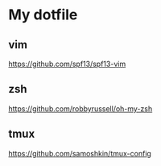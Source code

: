 # My dotfile

## vim

<https://github.com/spf13/spf13-vim>

## zsh

<https://github.com/robbyrussell/oh-my-zsh>

## tmux

<https://github.com/samoshkin/tmux-config>
